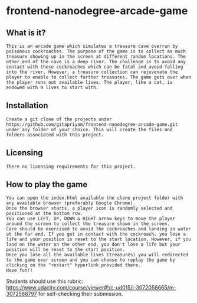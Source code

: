 frontend-nanodegree-arcade-game
===============================

 What is it?
  -----------
	This is an arcade game which simulates a treasure cave overrun by poisonous cockroaches. The purpose of the game is to collect as much treasure showing up in the screen at different random locations. The other end of the cave is a deep river. The challenge is to avoid any contact with these cockroaches which can be fatal and avoid falling into the river. However, a treasure collection can rejuvenate the player to enable to collect further treasures. The game gets over when the player runs out available lives. The player, like a cat, is endowed with 9 lives to start with.   
  
  Installation
  ------------
	Create a git clone of the projects under https://github.com/gitapriyam/frontend-nanodegree-arcade-game.git under any folder of your choice. This will create the files and folders associated with this project.
	
  Licensing
  ---------
	There no licensing requirements for this project.
   
  How to play the game
  --------------------
	You can open the index.html available the clone project folder with any available browser (preferably Google Chrome).
	Once the browser starts, a player icon is randomly selected and positioned at the bottom row. 
	You can use LEFT, UP, DOWN & RIGHT arrow keys to move the player around the screen to collect the treasure shown in the screen.
	Care should be exercised to avoid the cockroaches and landing in water at the far end. If you get in contact with the cockroach, you lose a life and your position is reset to the start location. However, if you land on the water on the other end, you don't lose a life but your position will be reset to the start position.
	Once you lose all the available lives (treasures) you will redirected to the game over screen and you can choose to replay the game by clicking on the "restart" hyperlink provided there.
	Have fun!!
	
Students should use this rubric: 	https://www.udacity.com/course/viewer#!/c-ud015/l-3072058665/m-3072588797
for self-checking their submission.
